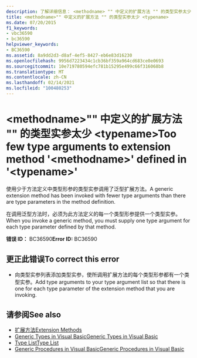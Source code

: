 ```yaml
---
description: 了解详细信息： <methodname> "" 中定义的扩展方法 "" 的类型实参太少 <typename>
title: <methodname>"" 中定义的扩展方法 "" 的类型实参太少 <typename>
ms.date: 07/20/2015
f1_keywords:
- vbc36590
- bc36590
helpviewer_keywords:
- BC36590
ms.assetid: 8a9dd2d3-d8af-4ef5-8427-eb6e83d16230
ms.openlocfilehash: 9956d7223434c1cb36bf359a964cd683ce0e0693
ms.sourcegitcommit: 10e719780594efc781b15295e499c66f316068b8
ms.translationtype: MT
ms.contentlocale: zh-CN
ms.lasthandoff: 02/14/2021
ms.locfileid: "100480253"
---
```

# <a name="too-few-type-arguments-to-extension-method-methodname-defined-in-typename"></a><span data-ttu-id="2415b-103">\<methodname>"" 中定义的扩展方法 "" 的类型实参太少 \<typename></span><span class="sxs-lookup"><span data-stu-id="2415b-103">Too few type arguments to extension method '\<methodname>' defined in '\<typename>'</span></span>

<span data-ttu-id="2415b-104">使用少于方法定义中类型形参的类型实参调用了泛型扩展方法。</span><span class="sxs-lookup"><span data-stu-id="2415b-104">A generic extension method has been invoked with fewer type arguments than there are type parameters in the method definition.</span></span>  
  
 <span data-ttu-id="2415b-105">在调用泛型方法时，必须为此方法定义的每一个类型形参提供一个类型实参。</span><span class="sxs-lookup"><span data-stu-id="2415b-105">When you invoke a generic method, you must supply one type argument for each type parameter defined by that method.</span></span>  
  
 <span data-ttu-id="2415b-106">**错误 ID：** BC36590</span><span class="sxs-lookup"><span data-stu-id="2415b-106">**Error ID:** BC36590</span></span>  
  
## <a name="to-correct-this-error"></a><span data-ttu-id="2415b-107">更正此错误</span><span class="sxs-lookup"><span data-stu-id="2415b-107">To correct this error</span></span>  
  
- <span data-ttu-id="2415b-108">向类型实参列表添加类型实参，使所调用扩展方法的每个类型形参都有一个类型实参。</span><span class="sxs-lookup"><span data-stu-id="2415b-108">Add type arguments to your type argument list so that there is one for each type parameter of the extension method that you are invoking.</span></span>  
  
## <a name="see-also"></a><span data-ttu-id="2415b-109">请参阅</span><span class="sxs-lookup"><span data-stu-id="2415b-109">See also</span></span>

- [<span data-ttu-id="2415b-110">扩展方法</span><span class="sxs-lookup"><span data-stu-id="2415b-110">Extension Methods</span></span>](../programming-guide/language-features/procedures/extension-methods.md)
- [<span data-ttu-id="2415b-111">Generic Types in Visual Basic</span><span class="sxs-lookup"><span data-stu-id="2415b-111">Generic Types in Visual Basic</span></span>](../programming-guide/language-features/data-types/generic-types.md)
- [<span data-ttu-id="2415b-112">Type List</span><span class="sxs-lookup"><span data-stu-id="2415b-112">Type List</span></span>](../language-reference/statements/type-list.md)
- [<span data-ttu-id="2415b-113">Generic Procedures in Visual Basic</span><span class="sxs-lookup"><span data-stu-id="2415b-113">Generic Procedures in Visual Basic</span></span>](../programming-guide/language-features/data-types/generic-procedures.md)
